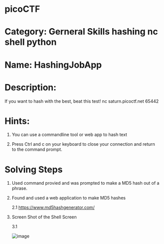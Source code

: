 # picoCTF 

# Category: Gerneral Skills hashing nc shell python

# Name: HashingJobApp

# Description: 

If you want to hash with the best, beat this test! nc saturn.picoctf.net 65442


# Hints: 

1. You can use a commandline tool or web app to hash text

2. Press Ctrl and c on your keyboard to close your connection and return to the command prompt.


 

# Solving Steps 

1. Used command provied and was prompted to make a MD5 hash out of a phrase.

2. Found and used a web application to make MD5 hashes
 
   2.1 https://www.md5hashgenerator.com/


3. Screen Shot of the Shell Screen

   3.1 
   
   ![image](https://user-images.githubusercontent.com/99389724/157714180-52cd8487-a1f5-47db-aac9-9268ef773aeb.png)

